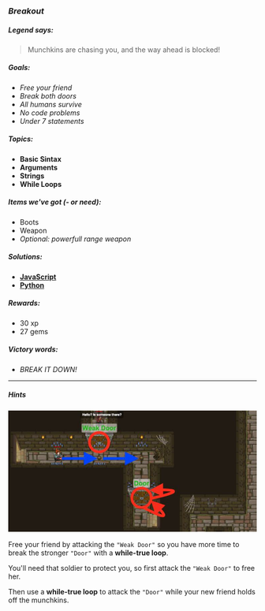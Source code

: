 ### _Breakout_

##### _Legend says:_
> Munchkins are chasing you, and the way ahead is blocked!

##### _Goals:_
+ _Free your friend_
+ _Break both doors_
+ _All humans survive_
+ _No code problems_
+ _Under 7 statements_

##### _Topics:_
+ **Basic Sintax**
+ **Arguments**
+ **Strings**
+ **While Loops**

##### _Items we've got (- or need):_
+ Boots
+ Weapon
+ _Optional: powerfull range weapon_

##### _Solutions:_
+ **[JavaScript](breakout.js)**
+ **[Python](breakout.py)**

##### _Rewards:_
+ 30 xp
+ 27 gems

##### _Victory words:_
+ _BREAK IT DOWN!_

___

##### _Hints_

![](img/breakout.jpeg)

Free your friend by attacking the `"Weak Door"` so you have more time to break the stronger `"Door"` with a **while-true loop**.

You'll need that soldier to protect you, so first attack the `"Weak Door"` to free her.

Then use a **while-true loop** to attack the `"Door"` while your new friend holds off the munchkins.
